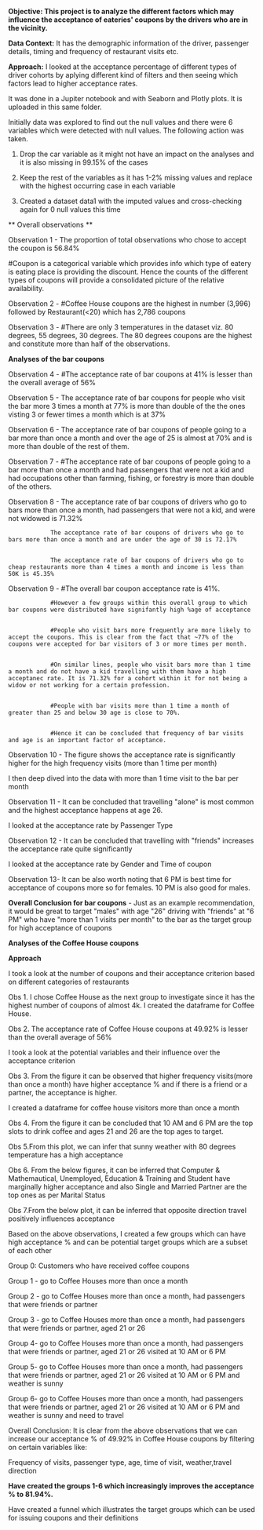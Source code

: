 **Objective: This project is to analyze the different factors which may influence the acceptance of eateries' coupons by the drivers who are in the vicinity.**


**Data Context:** It has the demographic information of the driver, passenger details, timing and frequency of restaurant visits etc.


**Approach:** I looked at the acceptance percentage of different types of driver cohorts by aplying different kind of filters and then seeing which factors lead to higher acceptance rates.


It was done in a Jupiter notebook and with Seaborn and Plotly plots. It is uploaded in this same folder. 


Initially data was explored to find out the null values and there were 6 variables which were detected with null values. The following action was taken.


1. Drop the car variable as it might not have an impact on the analyses and it is also missing in 99.15% of the cases

   
3. Keep the rest of the variables as it has 1-2% missing values and replace with the highest occurring case in each variable

   
5. Created a dataset data1 with the imputed values and cross-checking again for 0 null values this time
   
   
** Overall observations  **


Observation 1 - The proportion of total observations who chose to accept the coupon is 56.84%


#Coupon is a categorical variable which provides info which type of eatery is eating place is providing the discount. Hence the counts of the different types of coupons will provide a consolidated picture of the relative availability.


Observation 2 - #Coffee House coupons are the highest in number (3,996) followed by Restaurant(<20) which has 2,786 coupons


Observation 3 - #There are only 3 temperatures in the dataset viz. 80 degrees, 55 degrees, 30 degrees. The 80 degrees coupons are the highest and constitute more than half of the observations.



**Analyses of the bar coupons**


Observation 4 - #The acceptance rate of bar coupons at 41% is lesser than the overall average of 56% 


Observation 5 - The acceptance rate of bar coupons for people who visit the bar more 3 times a month at 77% is more than double of the the ones visting 3 or fewer times a month which is at 37%


Observation 6 - The acceptance rate of bar coupons of people going to a bar more than once a month and over the age of 25 is almost at 70% and is more than double of the rest of them.


Observation 7 - #The acceptance rate of bar coupons of people going to a bar more than once a month and  had passengers that were not a kid and had occupations other than farming, fishing, or forestry is more than double of the others.


Observation 8 - The acceptance rate of bar coupons of drivers who go to bars more than once a month, had passengers that were not a kid, and were not widowed is 71.32%


                The acceptance rate of bar coupons of drivers who go to bars more than once a month and are under the age of 30 is 72.17%

                
                The acceptance rate of bar coupons of drivers who go to cheap restaurants more than 4 times a month and income is less than 50K is 45.35%

                
Observation 9 - #The overall bar coupon acceptance rate is 41%. 


                #However a few groups within this overall group to which bar coupons were distributed have signifantly high %age of acceptance

                
                #People who visit bars more frequently are more likely to accept the coupons. This is clear from the fact that ~77% of the coupons were accepted for bar visitors of 3 or more times per month.

                
                #On similar lines, people who visit bars more than 1 time a month and do not have a kid travelling with them have a high acceptanec rate. It is 71.32% for a cohort within it for not being a widow or not working for a certain profession.

                
                #People with bar visits more than 1 time a month of greater than 25 and below 30 age is close to 70%. 

                
                #Hence it can be concluded that frequency of bar visits and age is an important factor of acceptance.

                
Observation 10 - The figure shows the acceptance rate is significantly higher for the high frequency visits (more than 1 time per month)


I then deep dived into the data with more than 1 time visit to the bar per month


Observation 11 - It can be concluded that travelling "alone" is most common and the highest acceptance happens at age 26. 


I looked at the acceptance rate by Passenger Type


Observation 12 - It can be concluded that travelling with "friends" increases the acceptance rate quite significantly


I looked at the acceptance rate by Gender and Time of coupon


Observation 13- It can be also worth noting that 6 PM is best time for acceptance of coupons more so for females. 10 PM is also good for males.


**Overall Conclusion for bar coupons** - Just as an example recommendation, it would be great to target "males" with age "26" driving with "friends" at "6 PM" who have "more than 1 visits per month" to the bar as the target group for high acceptance of coupons


**Analyses of the Coffee House coupons**


**Approach**


I took a look at the number of coupons and their acceptance criterion based on different categories of restaurants


Obs 1. I chose Coffee House as the next group to investigate since it has the highest number of coupons of almost 4k.  I created the dataframe for Coffee House.


Obs 2. The acceptance rate of Coffee House coupons at 49.92% is lesser than the overall average of 56%


I took a look at the potential variables and their influence over the acceptance criterion 


Obs 3. From the figure it can be observed that higher frequency visits(more than once a month) have higher acceptance % and if there is a friend or a partner, the acceptance is higher.


I created a dataframe for coffee house visitors more than once a month


Obs 4. From the figure it can be concluded that 10 AM and 6 PM are the top slots to drink coffee and ages 21 and 26 are the top ages to target. 


Obs 5.From this plot, we can infer that sunny weather with 80 degrees temperature has a high acceptance


Obs 6. From the below figures, it can be inferred that Computer & Mathemautical, Unemployed, Education & Training and Student have marginally higher acceptance and also Single and Married Partner are the top ones as per Marital Status


Obs 7.From the below plot, it can be inferred that opposite direction travel positively influences acceptance


Based on the above observations, I created a few groups which can have high acceptance % and can be potential target groups which are a subset of each other 


Group 0: Customers who have received coffee coupons


Group 1 - go to Coffee Houses more than once a month


Group 2 - go to Coffee Houses more than once a month, had passengers that were friends or partner


Group 3 - go to Coffee Houses more than once a month, had passengers that were friends or partner, aged 21 or 26


Group 4- go to Coffee Houses more than once a month, had passengers that were friends or partner, aged 21 or 26 visited at 10 AM or 6 PM


Group 5- go to Coffee Houses more than once a month, had passengers that were friends or partner, aged 21 or 26 visited at 10 AM or 6 PM and weather is sunny


Group 6- go to Coffee Houses more than once a month, had passengers that were friends or partner, aged 21 or 26 visited at 10 AM or 6 PM and weather is sunny and need to travel 


Overall Conclusion: It is clear from the above observations that we can increase our acceptance % of 49.92% in Coffee House coupons by filtering on certain variables like:


Frequency of visits, passenger type, age, time of visit, weather,travel direction


**Have created the groups 1-6 which increasingly improves the acceptance % to 81.94%.**


Have created a funnel which illustrates the target groups which can be used for issuing coupons and their definitions

